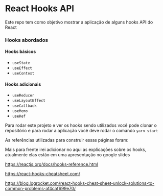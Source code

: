 # React Hooks API

Este repo tem como objetivo mostrar a aplicação de alguns hooks API do React

### Hooks abordados

#### Hooks básicos
 - `useState`
 - `useEffect`
 - `useContext`
   
#### Hooks adicionais
 - `useReducer`
 - `useLayoutEffect`
 - `useCallback`
 - `useMemo`
 - `useRef`

Para rodar este projeto e ver os hooks sendo utilizados você pode clonar o repositório e para rodar a aplicação você deve rodar o comando `yarn start`

As referências utilizadas para construir essas páginas foram:

Mais para frente irei adicionar no aqui as explicações sobre os hooks, atualmente elas estão em uma apresentação no google slides

https://reactjs.org/docs/hooks-reference.html

https://react-hooks-cheatsheet.com/

https://blog.logrocket.com/react-hooks-cheat-sheet-unlock-solutions-to-common-problems-af4caf699e70/
